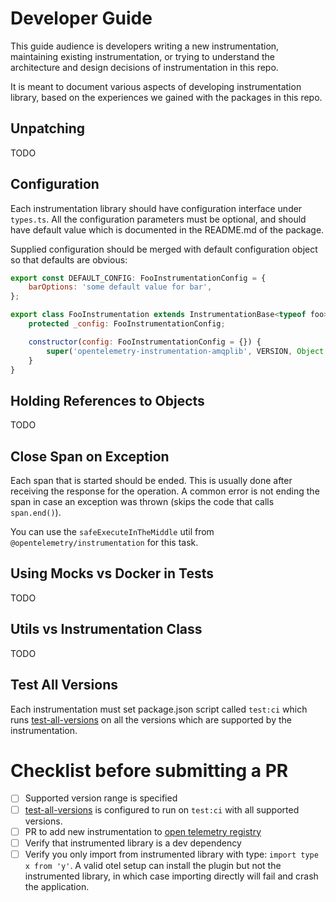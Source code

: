 # Developer Guide
This guide audience is developers writing a new instrumentation, maintaining existing instrumentation, or trying to understand the architecture and design decisions of instrumentation in this repo.

It is meant to document various aspects of developing instrumentation library, based on the experiences we gained with the packages in this repo.

## Unpatching
TODO

## Configuration
Each instrumentation library should have configuration interface under `types.ts`. All the configuration parameters must be optional, and should have default value which is documented in the README.md of the package.

Supplied configuration should be merged with default configuration object so that defaults are obvious:

```js
export const DEFAULT_CONFIG: FooInstrumentationConfig = {
    barOptions: 'some default value for bar',
};

export class FooInstrumentation extends InstrumentationBase<typeof foo> {
    protected _config: FooInstrumentationConfig;

    constructor(config: FooInstrumentationConfig = {}) {
        super('opentelemetry-instrumentation-amqplib', VERSION, Object.assign({}, DEFAULT_CONFIG, config));
    }
}
```

## Holding References to Objects
TODO

## Close Span on Exception
Each span that is started should be ended. This is usually done after receiving the response for the operation.
A common error is not ending the span in case an exception was thrown (skips the code that calls `span.end()`).

You can use the `safeExecuteInTheMiddle` util from `@opentelemetry/instrumentation` for this task.

## Using Mocks vs Docker in Tests
TODO

## Utils vs Instrumentation Class
TODO

## Test All Versions
Each instrumentation must set package.json script called `test:ci` which runs [test-all-versions](https://www.npmjs.com/package/test-all-versions) on all the versions which are supported by the instrumentation.

# Checklist before submitting a PR
- [ ] Supported version range is specified
- [ ] [test-all-versions](https://www.npmjs.com/package/test-all-versions) is configured to run on `test:ci` with all supported versions.
- [ ] PR to add new instrumentation to [open telemetry registry](https://github.com/open-telemetry/opentelemetry.io)
- [ ] Verify that instrumented library is a dev dependency
- [ ] Verify you only import from instrumented library with type: `import type x from 'y'`. A valid otel setup can install the plugin but not the instrumented library, in which case importing directly will fail and crash the application.
